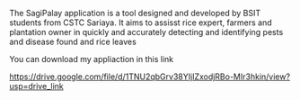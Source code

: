 The SagiPalay application is a tool designed and developed by BSIT students from CSTC Sariaya. It aims to assisst rice expert, 
farmers and plantation owner in quickly and accurately detecting and identifying
pests and disease found and rice leaves

You can download my appliaction in this link 

https://drive.google.com/file/d/1TNU2qbGrv38YIjIZxodjRBo-MIr3hkin/view?usp=drive_link
